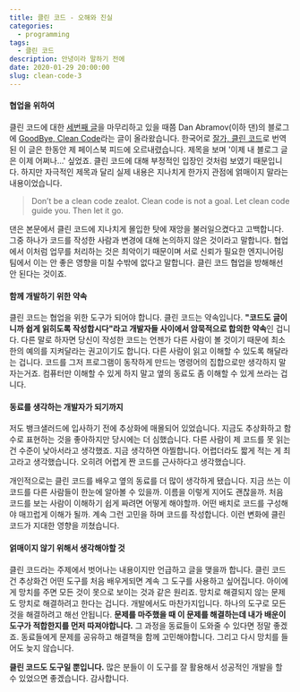 ```yaml
---
title: 클린 코드 - 오해와 진실
categories:
  - programming
tags:
  - 클린 코드
description: 안녕이라 말하기 전에
date: 2020-01-29 20:00:00
slug: clean-code-3
---
```


#### 협업을 위하여

클린 코드에 대한 [세번째 글](/clean-code-2)을 마무리하고 있을 때쯤 Dan Abramov(이하 댄)의 블로그에 [GoodBye, Clean Code](https://overreacted.io/goodbye-clean-code/)라는 글이 올라왔습니다. 한국어로 [잘가, 클린 코드](https://overreacted.io/ko/goodbye-clean-code/)로 번역된 이 글은 한동안 제 페이스북 피드에 오르내렸습니다. 제목을 보며 '이제 내 블로그 글은 이제 어쩌나...' 싶었죠. 클린 코드에 대해 부정적인 입장인 것처럼 보였기 때문입니다. 하지만 자극적인 제목과 달리 실제 내용은 지나치게 한가지 관점에 얽매이지 말라는 내용이었습니다.

> Don’t be a clean code zealot. Clean code is not a goal.
> Let clean code guide you. Then let it go.

댄은 본문에서 클린 코드에 지나치게 몰입한 탓에 재앙을 불러일으켰다고 고백합니다. 그중 하나가 코드를 작성한 사람과 변경에 대해 논의하지 않은 것이라고 말합니다. 협업에서 이처럼 업무를 처리하는 것은 최악이기 때문이며 서로 신뢰가 필요한 엔지니어링 팀에서 이는 안 좋은 영향을 미칠 수밖에 없다고 말합니다. 클린 코드 협업을 방해해선 안 된다는 것이죠.

#### 함께 개발하기 위한 약속

클린 코드는 협업을 위한 도구가 되어야 합니다. 클린 코드는 약속입니다. **"코드도 글이니까 쉽게 읽히도록 작성합시다"라고 개발자들 사이에서 암묵적으로 합의한 약속**인 겁니다. 다른 말로 하자면 당신이 작성한 코드는 언젠가 다른 사람이 볼 것이기 때문에 최소한의 예의를 지켜달라는 권고이기도 합니다. 다른 사람이 읽고 이해할 수 있도록 해달라는 겁니다. 코드를 그저 프로그램이 동작하게 만드는 명령어의 집합으로만 생각하지 말자는거죠. 컴퓨터만 이해할 수 있게 하지 말고 옆의 동료도 좀 이해할 수 있게 쓰라는 겁니다.

#### 동료를 생각하는 개발자가 되기까지

저도 뱅크샐러드에 입사하기 전에 추상화에 매몰되어 있었습니다. 지금도 추상화하고 함수로 표현하는 것을 좋아하지만 당시에는 더 심했습니다. 다른 사람이 제 코드를 못 읽는 건 수준이 낮아서라고 생각했죠. 지금 생각하면 아찔합니다. 어렵더라도 짧게 적는 게 최고라고 생각했습니다. 오히려 어렵게 짠 코드를 근사하다고 생각했습니다.

개인적으로는 클린 코드를 배우고 옆의 동료를 더 많이 생각하게 됐습니다. 지금 쓰는 이 코드를 다른 사람들이 한눈에 알아볼 수 있을까. 이름을 이렇게 지어도 괜찮을까. 처음 코드를 보는 사람이 이해하기 쉽게 짜려면 어떻게 해야할까. 어떤 배치로 코드를 구성해야 매끄럽게 이해가 될까. 계속 그런 고민을 하며 코드를 작성합니다. 이런 변화에 클린 코드가 지대한 영향을 끼쳤습니다.

#### 얽매이지 않기 위해서 생각해야할 것

클린 코드라는 주제에서 벗어나는 내용이지만 언급하고 글을 맺을까 합니다. 클린 코드건 추상화건 어떤 도구를 처음 배우게되면 계속 그 도구를 사용하고 싶어집니다. 아이에게 망치를 주면 모든 것이 못으로 보이는 것과 같은 원리죠. 망치로 해결되지 않는 문제도 망치로 해결하려고 한다는 겁니다. 개발에서도 마찬가지입니다. 하나의 도구로 모든 것을 해결하려고 해선 안됩니다. **문제를 마주했을 때 이 문제를 해결하는데 내가 배운이 도구가 적합한지를 먼저 따져야합니다.** 그 과정을 동료들이 도와줄 수 있다면 정말 좋겠죠. 동료들에게 문제를 공유하고 해결책을 함께 고민해야합니다. 그리고 다시 망치를 들어도 늦지 않습니다.

**클린 코드도 도구일 뿐입니다.** 많은 분들이 이 도구를 잘 활용해서 성공적인 개발을 할 수 있었으면 좋겠습니다. 감사합니다.
